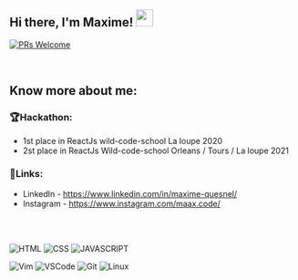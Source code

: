 ## Hi there, I'm Maxime! <img src="https://raw.githubusercontent.com/syedareehaquasar/syedareehaquasar/master/gifs/Hi.gif" width="30px"></h2>

[![PRs Welcome](https://img.shields.io/badge/PRs-welcome-brightgreen.svg?style=flat&logo=github)](https://github.com/Maxime-Quesnel)

<br />

## Know more about me:

### 🏆Hackathon:

- 1st place in ReactJs wild-code-school La loupe 2020
- 2st place in ReactJs Wild-code-school Orleans / Tours / La loupe 2021

### 🔗Links:

- LinkedIn - https://www.linkedin.com/in/maxime-quesnel/
- Instagram - https://www.instagram.com/maax.code/

<br>
<br>

![HTML](https://img.shields.io/badge/html%20-%23E34F26.svg?&style=for-the-badge&logo=html5&logoColor=white)
![CSS](https://img.shields.io/badge/css%20-%231572B6.svg?&style=for-the-badge&logo=css3&logoColor=white)
![JAVASCRIPT](https://img.shields.io/badge/JAVASCRIPT%20-yellow.svg?&style=for-the-badge&logo=javascript&logoColor=white)

![Vim](https://img.shields.io/badge/-VIM-2B9348?style=for-the-badge&logo=vim)
![VSCode](https://img.shields.io/badge/-vscode-00a8e8?style=for-the-badge&logo=visual-studio-code)
![Git](https://img.shields.io/badge/git%20-%23F05033.svg?&style=for-the-badge&logo=git&logoColor=white)
![Linux](https://img.shields.io/badge/-linux-772953?style=for-the-badge&logo=linux)
